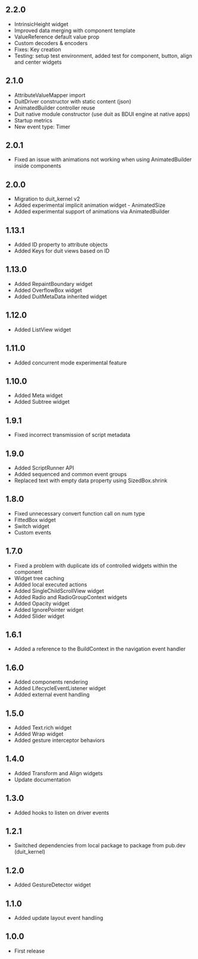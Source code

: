 ## 2.2.0

- IntrinsicHeight widget
- Improved data merging with component template
- ValueReference default value prop
- Custom decoders & encoders
- Fixes: Key creation
- Testing: setup test environment, added test for component, button, align and center widgets

## 2.1.0

- AttributeValueMapper import
- DuitDriver constructor with static content (json)
- AnimatedBuilder controller reuse
- Duit native module constructor (use duit as BDUI engine at native apps)
- Startup metrics
- New event type: Timer

## 2.0.1

- Fixed an issue with animations not working when using AnimatedBuilder inside components

## 2.0.0

- Migration to duit_kernel v2
- Added experimental implicit animation widget - AnimatedSize
- Added experimental support of animations via AnimatedBuilder

## 1.13.1

- Added ID property to attribute objects
- Added Keys for duit views based on ID

## 1.13.0

- Added RepaintBoundary widget
- Added OverflowBox widget
- Added DuitMetaData inherited widget

## 1.12.0

- Added ListView widget

## 1.11.0

- Added concurrent mode experimental feature

## 1.10.0

- Added Meta widget
- Added Subtree widget

## 1.9.1

- Fixed incorrect transmission of script metadata

## 1.9.0

- Added ScriptRunner API
- Added sequenced and common event groups
- Replaced text with empty data property using SizedBox.shrink

## 1.8.0

- Fixed unnecessary convert function call on num type
- FittedBox widget
- Switch widget
- Custom events

## 1.7.0

- Fixed a problem with duplicate ids of controlled widgets within the component
- Widget tree caching
- Added local executed actions
- Added SingleChildScrollView widget
- Added Radio and RadioGroupContext widgets
- Added Opacity widget
- Added IgnorePointer widget
- Added Slider widget

## 1.6.1

- Added a reference to the BuildContext in the navigation event handler

## 1.6.0

- Added components rendering
- Added LifecycleEventListener widget
- Added external event handling

## 1.5.0

- Added Text.rich widget
- Added Wrap widget
- Added gesture interceptor behaviors

## 1.4.0

- Added Transform and Align widgets
- Update documentation

## 1.3.0

- Added hooks to listen on driver events

## 1.2.1

- Switched dependencies from local package to package from pub.dev (duit_kernel)

## 1.2.0

- Added GestureDetector widget

## 1.1.0

- Added update layout event handling

## 1.0.0

- First release